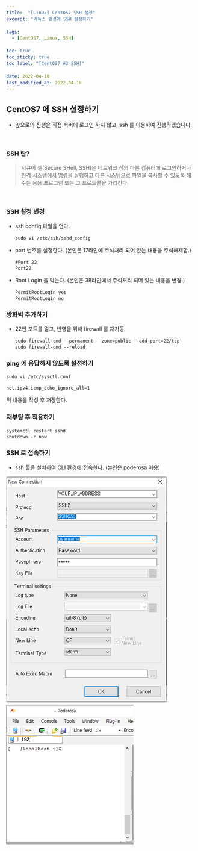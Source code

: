 ```yaml
---
title:  "[Linux] CentOS7 SSH 설정"
excerpt: "리눅스 환경에 SSH 설정하기"

tags:
  - [CentOS7, Linux, SSH]

toc: true
toc_sticky: true
toc_label: "[CentOS7 #3 SSH]"
 
date: 2022-04-18
last_modified_at: 2022-04-18
---
```


## CentOS7 에 SSH 설정하기
- 앞으로의 진행은 직접 서버에 로그인 하지 않고, ssh 를 이용하여 진행하겠습니다.

<br>


### SSH 란?
> 시큐어 셸(Secure SHell, SSH)은 네트워크 상의 다른 컴퓨터에 로그인하거나 원격 시스템에서 명령을 실행하고 다른 시스템으로 파일을 복사할 수 있도록 해 주는 응용 프로그램 또는 그 프로토콜을 가리킨다

<br>

### SSH 설정 변경
  - ssh config 파일을 연다.

    ```console
    sudo vi /etc/ssh/sshd_config
    ```

  - port 번호를 설정한다. (본인은 17라인에 주석처리 되어 있는 내용을 주석해제함.)
    
    ```console
    #Port 22
    Port22
    ```

  - Root Login 을 막는다. (본인은 38라인에서 주석처리 되어 있는 내용을 변경.)
    
    ```console
    PermitRootLogin yes
    PermitRootLogin no
    ```
  

### 방화벽 추가하기
  - 22번 포트를 열고, 반영을 위해 firewall 를 재기동.
    
    ```console
    sudo firewall-cmd --permanent --zone=public --add-port=22/tcp
    sudo firewall-cmd --reload
    ```
  

### ping 에 응답하지 않도록 설정하기

  ```console
  sudo vi /etc/sysctl.conf
  ```

  ```console
  net.ipv4.icmp_echo_ignore_all=1
  ```
  위 내용을 작성 후 저장한다.

### 재부팅 후 적용하기

  ```console
  systemctl restart sshd
  shutdown -r now
  ```

### SSH 로 접속하기
  - ssh 툴을 설치하여 CLI 환경에 접속한다. (본인은 poderosa 이용)

  ![CentOS7](/assets/image/linux/Centos_setting_ssh_01.PNG)
  ![CentOS7](/assets/image/linux/Centos_setting_ssh_02.PNG)

  

    






